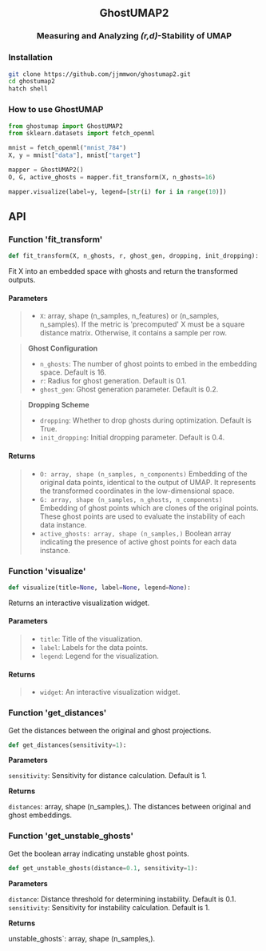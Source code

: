 <p align="center">
  <h2 align="center">GhostUMAP2</h2>
	<h3 align="center">Measuring and Analyzing <i>(r,d)</i>-Stability of UMAP</h3>
</p>

### Installation

```Bash
git clone https://github.com/jjmmwon/ghostumap2.git
cd ghostumap2
hatch shell
```

### How to use GhostUMAP
```Python
from ghostumap import GhostUMAP2
from sklearn.datasets import fetch_openml

mnist = fetch_openml("mnist_784")
X, y = mnist["data"], mnist["target"]

mapper = GhostUMAP2()
O, G, active_ghosts = mapper.fit_transform(X, n_ghosts=16) 

mapper.visualize(label=y, legend=[str(i) for i in range(10)])
```


## API
### Function 'fit_transform'
```Python
def fit_transform(X, n_ghosts, r, ghost_gen, dropping, init_dropping):
```
Fit X into an embedded space with ghosts and return the transformed outputs.

#### **Parameters**
> - `X`: array, shape (n_samples, n_features) or (n_samples, n_samples). If the metric is 'precomputed' X must be a square distance matrix. Otherwise, it contains a sample per row.

> **Ghost Configuration**
> - `n_ghosts`: The number of ghost points to embed in the embedding space. Default is 16.
> - `r`: Radius for ghost generation. Default is 0.1.
> - `ghost_gen`: Ghost generation parameter. Default is 0.2.

> **Dropping Scheme**
> - `dropping`: Whether to drop ghosts during optimization. Default is True.
> - `init_dropping`: Initial dropping parameter. Default is 0.4.

#### **Returns**
> - ```O: array, shape (n_samples, n_components)```
Embedding of the original data points, identical to the output of UMAP. It represents the transformed coordinates in the low-dimensional space.
> - ```G: array, shape (n_samples, n_ghosts, n_components)```
Embedding of ghost points which are clones of the original points. These ghost points are used to evaluate the instability of each data instance.
> - ```active_ghosts: array, shape (n_samples,)``` 
Boolean array indicating the presence of active ghost points for each data instance.


### Function 'visualize'
```Python
def visualize(title=None, label=None, legend=None):
```
Returns an interactive visualization widget.

#### **Parameters**
> - `title`: Title of the visualization.
> - `label`: Labels for the data points.
> - `legend`: Legend for the visualization.

#### **Returns**
> - `widget`: An interactive visualization widget.

### Function 'get_distances'
Get the distances between the original and ghost projections.
```Python
def get_distances(sensitivity=1):
```
**Parameters**

`sensitivity`: Sensitivity for distance calculation. Default is 1.

**Returns**

`distances`: array, shape (n_samples,). The distances between original and ghost embeddings.

### Function 'get_unstable_ghosts'
Get the boolean array indicating unstable ghost points.
```Python
def get_unstable_ghosts(distance=0.1, sensitivity=1):
```
**Parameters**

`distance`: Distance threshold for determining instability. Default is 0.1.
`sensitivity`: Sensitivity for instability calculation. Default is 1.

**Returns**

unstable_ghosts`: array, shape (n_samples,).





